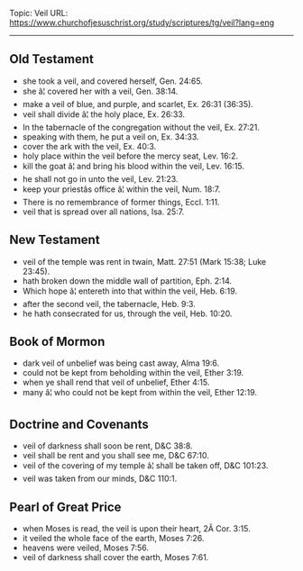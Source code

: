 Topic: Veil
URL: https://www.churchofjesuschrist.org/study/scriptures/tg/veil?lang=eng

---

## Old Testament

- she took a veil, and covered herself, Gen. 24:65.
- she â¦ covered her with a veil, Gen. 38:14.
- make a veil of blue, and purple, and scarlet, Ex. 26:31 (36:35).
- veil shall divide â¦ the holy place, Ex. 26:33.
- In the tabernacle of the congregation without the veil, Ex. 27:21.
- speaking with them, he put a veil on, Ex. 34:33.
- cover the ark with the veil, Ex. 40:3.
- holy place within the veil before the mercy seat, Lev. 16:2.
- kill the goat â¦ and bring his blood within the veil, Lev. 16:15.
- he shall not go in unto the veil, Lev. 21:23.
- keep your priestâs office â¦ within the veil, Num. 18:7.
- There is no remembrance of former things, Eccl. 1:11.
- veil that is spread over all nations, Isa. 25:7.

## New Testament

- veil of the temple was rent in twain, Matt. 27:51 (Mark 15:38; Luke 23:45).
- hath broken down the middle wall of partition, Eph. 2:14.
- Which hope â¦ entereth into that within the veil, Heb. 6:19.
- after the second veil, the tabernacle, Heb. 9:3.
- he hath consecrated for us, through the veil, Heb. 10:20.

## Book of Mormon

- dark veil of unbelief was being cast away, Alma 19:6.
- could not be kept from beholding within the veil, Ether 3:19.
- when ye shall rend that veil of unbelief, Ether 4:15.
- many â¦ who could not be kept from within the veil, Ether 12:19.

## Doctrine and Covenants

- veil of darkness shall soon be rent, D&C 38:8.
- veil shall be rent and you shall see me, D&C 67:10.
- veil of the covering of my temple â¦ shall be taken off, D&C 101:23.
- veil was taken from our minds, D&C 110:1.

## Pearl of Great Price

- when Moses is read, the veil is upon their heart, 2Â Cor. 3:15.
- it veiled the whole face of the earth, Moses 7:26.
- heavens were veiled, Moses 7:56.
- veil of darkness shall cover the earth, Moses 7:61.

